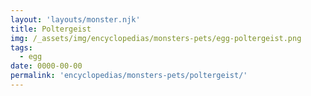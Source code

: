 ```yaml
---
layout: 'layouts/monster.njk'
title: Poltergeist
img: /_assets/img/encyclopedias/monsters-pets/egg-poltergeist.png
tags:
  - egg
date: 0000-00-00
permalink: 'encyclopedias/monsters-pets/poltergeist/'
---
```

